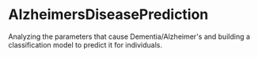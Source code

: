 # AlzheimersDiseasePrediction
Analyzing the parameters that cause Dementia/Alzheimer's and building a classification model to predict it for individuals.
